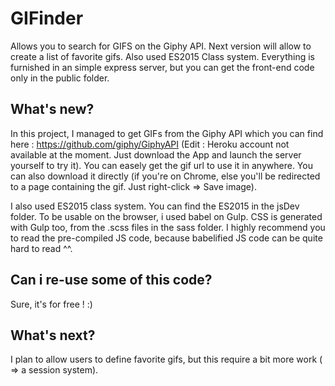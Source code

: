 # GIFinder
Allows you to search for GIFS on the Giphy API. Next version will allow to create a list of favorite gifs. Also used ES2015 Class system.
Everything is furnished in an simple express server, but you can get the front-end code only in the public folder.

## What's new?
In this project, I managed to get GIFs from the Giphy API which you can find here : https://github.com/giphy/GiphyAPI (Edit : Heroku account not available at the moment. Just download the App and launch the server yourself to try it).
You can easely get the gif url to use it in anywhere. You can also download it directly (if you're on Chrome, else you'll be redirected to a page containing the gif. Just right-click => Save image).

I also used ES2015 class system. You can find the ES2015 in the jsDev folder. To be usable on the browser, i used babel on Gulp.
CSS is generated with Gulp too, from the .scss files in the sass folder. I highly recommend you to read the pre-compiled JS code, because babelified JS code can be quite hard to read ^^.

## Can i re-use some of this code?
Sure, it's for free ! :)

## What's next?
I plan to allow users to define favorite gifs, but this require a bit more work ( => a session system). 
